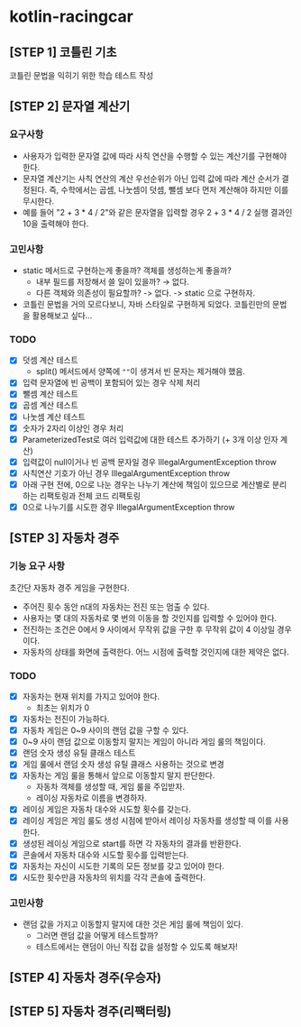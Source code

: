 # kotlin-racingcar

## [STEP 1] 코틀린 기초

코틀린 문법을 익히기 위한 학습 테스트 작성

## [STEP 2] 문자열 계산기

### 요구사항

- 사용자가 입력한 문자열 값에 따라 사칙 연산을 수행할 수 있는 계산기를 구현해야 한다.
- 문자열 계산기는 사칙 연산의 계산 우선순위가 아닌 입력 값에 따라 계산 순서가 결정된다. 즉, 수학에서는 곱셈, 나눗셈이 덧셈, 뺄셈 보다 먼저 계산해야 하지만 이를 무시한다.
- 예를 들어 "2 + 3 * 4 / 2"와 같은 문자열을 입력할 경우 2 + 3 * 4 / 2 실행 결과인 10을 출력해야 한다.

### 고민사항

- static 메서드로 구현하는게 좋을까? 객체를 생성하는게 좋을까?
    - 내부 필드를 저장해서 쓸 일이 있을까? → 없다.
    - 다른 객체와 의존성이 필요할까? -> 없다.
      -> static 으로 구현하자.
- 코틀린 문법을 거의 모르다보니, 자바 스타일로 구현하게 되었다. 코틀린만의 문법을 활용해보고 싶다...

### TODO

- [x] 덧셈 계산 테스트
    - split() 메서드에서 양쪽에 `""`이 생겨서 빈 문자는 제거해야 했음.
- [x] 입력 문자열에 빈 공백이 포함되어 있는 경우 삭제 처리
- [x] 뺄셈 계산 테스트
- [x] 곱셈 계산 테스트
- [x] 나눗셈 계산 테스트
- [x] 숫자가 2자리 이상인 경우 처리
- [x] ParameterizedTest로 여러 입력값에 대한 테스트 추가하기 (+ 3개 이상 인자 계산)
- [x] 입력값이 null이거나 빈 공백 문자일 경우 IllegalArgumentException throw
- [x] 사칙연산 기호가 아닌 경우 IllegalArgumentException throw
- [x] 아래 구현 전에, 0으로 나눈 경우는 나누기 계산에 책임이 있으므로 계산별로 분리하는 리팩토링과 전체 코드 리팩토링
- [x] 0으로 나누기를 시도한 경우 IllegalArgumentException throw

## [STEP 3] 자동차 경주
### 기능 요구 사항
초간단 자동차 경주 게임을 구현한다.

- 주어진 횟수 동안 n대의 자동차는 전진 또는 멈출 수 있다. 
- 사용자는 몇 대의 자동차로 몇 번의 이동을 할 것인지를 입력할 수 있어야 한다. 
- 전진하는 조건은 0에서 9 사이에서 무작위 값을 구한 후 무작위 값이 4 이상일 경우이다. 
- 자동차의 상태를 화면에 출력한다. 어느 시점에 출력할 것인지에 대한 제약은 없다.

### TODO
- [x] 자동차는 현재 위치를 가지고 있어야 한다.
  - 최초는 위치가 0
- [x] 자동차는 전진이 가능하다.
- [x] 자동차 게임은 0~9 사이의 랜덤 값을 구할 수 있다.
- [x] 0~9 사이 랜덤 값으로 이동할지 말지는 게임이 아니라 게임 룰의 책임이다.
- [x] 랜덤 숫자 생성 유틸 클래스 테스트
- [x] 게임 룰에서 랜덤 숫자 생성 유틸 클래스 사용하는 것으로 변경
- [x] 자동차는 게임 룰을 통해서 앞으로 이동할지 말지 판단한다.
  - 자동차 객체를 생성할 때, 게임 룰을 주입받자.
  - 레이싱 자동차로 이름을 변경하자.
- [x] 레이싱 게임은 자동차 대수와 시도할 횟수를 갖는다.
- [x] 레이싱 게임은 게임 룰도 생성 시점에 받아서 레이싱 자동차를 생성할 때 이를 사용한다.
- [x] 생성된 레이싱 게임으로 start를 하면 각 자동차의 결과를 반환한다.
- [x] 콘솔에서 자동차 대수와 시도할 횟수를 입력받는다.
- [x] 자동차는 자신이 시도한 기록의 모든 정보를 갖고 있어야 한다.
- [x] 시도한 횟수만큼 자동차의 위치를 각각 콘솔에 출력한다.

### 고민사항
- 랜덤 값을 가지고 이동할지 말지에 대한 것은 게임 룰에 책임이 있다.
  - 그러면 랜덤 값을 어떻게 테스트할까?
  - 테스트에서는 랜덤이 아닌 직접 값을 설정할 수 있도록 해보자!

## [STEP 4] 자동차 경주(우승자)

## [STEP 5] 자동차 경주(리팩터링)

